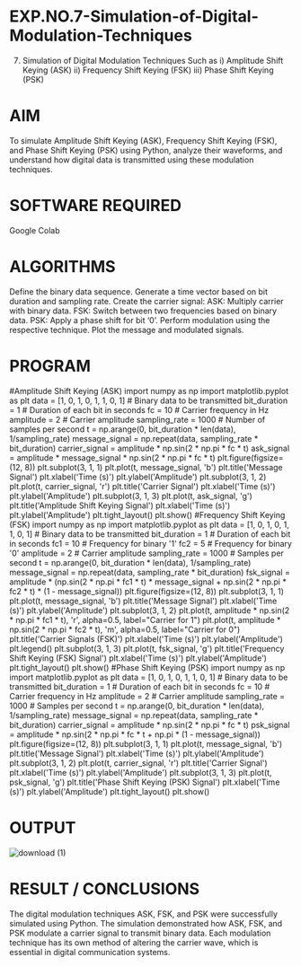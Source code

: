 # EXP.NO.7-Simulation-of-Digital-Modulation-Techniques
7. Simulation of Digital Modulation Techniques Such as
   i) Amplitude Shift Keying (ASK)
   ii) Frequency Shift Keying (FSK)
   iii) Phase Shift Keying (PSK)

# AIM
To simulate Amplitude Shift Keying (ASK), Frequency Shift Keying (FSK), and Phase Shift Keying
(PSK) using Python, analyze their waveforms, and understand how digital data is transmitted using
these modulation techniques.

# SOFTWARE REQUIRED
Google Colab

# ALGORITHMS
Define the binary data sequence.
Generate a time vector based on bit duration and sampling rate.
Create the carrier signal:
ASK: Multiply carrier with binary data.
FSK: Switch between two frequencies based on binary data.
PSK: Apply a phase shift for bit ‘0’.
Perform modulation using the respective technique.
Plot the message and modulated signals.

# PROGRAM

#Amplitude Shift Keying (ASK)
import numpy as np
import matplotlib.pyplot as plt
data = [1, 0, 1, 0, 1, 1, 0, 1] # Binary data to be transmitted
bit_duration = 1 # Duration of each bit in seconds
fc = 10 # Carrier frequency in Hz
amplitude = 2 # Carrier amplitude
sampling_rate = 1000 # Number of samples per second
t = np.arange(0, bit_duration * len(data), 1/sampling_rate)
message_signal = np.repeat(data, sampling_rate * bit_duration)
carrier_signal = amplitude * np.sin(2 * np.pi * fc * t)
ask_signal = amplitude * message_signal * np.sin(2 * np.pi * fc * t)
plt.figure(figsize=(12, 8))
plt.subplot(3, 1, 1)
plt.plot(t, message_signal, 'b')
plt.title('Message Signal')
plt.xlabel('Time (s)')
plt.ylabel('Amplitude')
plt.subplot(3, 1, 2)
plt.plot(t, carrier_signal, 'r')
plt.title('Carrier Signal')
plt.xlabel('Time (s)')
plt.ylabel('Amplitude')
plt.subplot(3, 1, 3)
plt.plot(t, ask_signal, 'g')
plt.title('Amplitude Shift Keying Signal')
plt.xlabel('Time (s)')
plt.ylabel('Amplitude')
plt.tight_layout()
plt.show()
#Frequency Shift Keying (FSK)
import numpy as np
import matplotlib.pyplot as plt
data = [1, 0, 1, 0, 1, 1, 0, 1] # Binary data to be transmitted
bit_duration = 1 # Duration of each bit in seconds
fc1 = 10 # Frequency for binary '1'
fc2 = 5 # Frequency for binary '0'
amplitude = 2 # Carrier amplitude
sampling_rate = 1000 # Samples per second
t = np.arange(0, bit_duration * len(data), 1/sampling_rate)
message_signal = np.repeat(data, sampling_rate * bit_duration)
fsk_signal = amplitude * (np.sin(2 * np.pi * fc1 * t) * message_signal + np.sin(2 * np.pi * fc2 * t) * (1 -
message_signal))
plt.figure(figsize=(12, 8))
plt.subplot(3, 1, 1)
plt.plot(t, message_signal, 'b')
plt.title('Message Signal')
plt.xlabel('Time (s)')
plt.ylabel('Amplitude')
plt.subplot(3, 1, 2)
plt.plot(t, amplitude * np.sin(2 * np.pi * fc1 * t), 'r', alpha=0.5, label="Carrier for 1")
plt.plot(t, amplitude * np.sin(2 * np.pi * fc2 * t), 'm', alpha=0.5, label="Carrier for 0")
plt.title('Carrier Signals (FSK)')
plt.xlabel('Time (s)')
plt.ylabel('Amplitude')
plt.legend()
plt.subplot(3, 1, 3)
plt.plot(t, fsk_signal, 'g')
plt.title('Frequency Shift Keying (FSK) Signal')
plt.xlabel('Time (s)')
plt.ylabel('Amplitude')
plt.tight_layout()
plt.show()
#Phase Shift Keying (PSK)
import numpy as np
import matplotlib.pyplot as plt
data = [1, 0, 1, 0, 1, 1, 0, 1] # Binary data to be transmitted
bit_duration = 1 # Duration of each bit in seconds
fc = 10 # Carrier frequency in Hz
amplitude = 2 # Carrier amplitude
sampling_rate = 1000 # Samples per second
t = np.arange(0, bit_duration * len(data), 1/sampling_rate)
message_signal = np.repeat(data, sampling_rate * bit_duration)
carrier_signal = amplitude * np.sin(2 * np.pi * fc * t)
psk_signal = amplitude * np.sin(2 * np.pi * fc * t + np.pi * (1 - message_signal))
plt.figure(figsize=(12, 8))
plt.subplot(3, 1, 1)
plt.plot(t, message_signal, 'b')
plt.title('Message Signal')
plt.xlabel('Time (s)')
plt.ylabel('Amplitude')
plt.subplot(3, 1, 2)
plt.plot(t, carrier_signal, 'r')
plt.title('Carrier Signal')
plt.xlabel('Time (s)')
plt.ylabel('Amplitude')
plt.subplot(3, 1, 3)
plt.plot(t, psk_signal, 'g')
plt.title('Phase Shift Keying (PSK) Signal')
plt.xlabel('Time (s)')
plt.ylabel('Amplitude')
plt.tight_layout()
plt.show()

# OUTPUT
![download (1)](https://github.com/user-attachments/assets/4937db86-a67a-44fc-b29b-a14b92001f20)

 
# RESULT / CONCLUSIONS
The digital modulation techniques ASK, FSK, and PSK were successfully simulated using Python.
The simulation demonstrated how ASK, FSK, and PSK modulate a carrier signal to transmit binary
data. Each modulation technique has its own method of altering the carrier wave, which is essential in digital communication systems.
